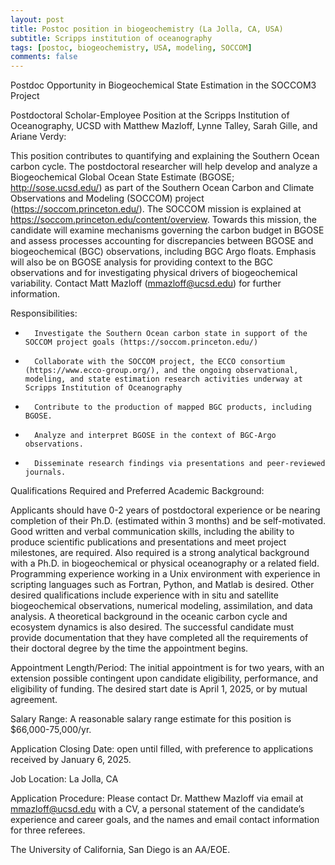 ```yaml
---
layout: post
title: Postoc position in biogeochemistry (La Jolla, CA, USA)
subtitle: Scripps institution of oceanography
tags: [postoc, biogeochemistry, USA, modeling, SOCCOM]
comments: false
---
```

Postdoc Opportunity in Biogeochemical State Estimation in the SOCCOM3 Project

Postdoctoral Scholar-Employee Position at the Scripps Institution of Oceanography, UCSD  with Matthew Mazloff, Lynne Talley, Sarah Gille, and Ariane Verdy:

This position contributes to quantifying and explaining the Southern Ocean carbon cycle.  The postdoctoral researcher will help develop and analyze a Biogeochemical Global Ocean State Estimate (BGOSE; http://sose.ucsd.edu/) as part of the Southern Ocean Carbon and Climate Observations and Modeling (SOCCOM) project (https://soccom.princeton.edu/).  The SOCCOM mission is explained at https://soccom.princeton.edu/content/overview. Towards this mission, the candidate will examine mechanisms governing the carbon budget in BGOSE and assess processes accounting for discrepancies between BGOSE and biogeochemical (BGC) observations, including BGC Argo floats. Emphasis will also be on BGOSE analysis for providing context to the BGC observations and for investigating physical drivers of biogeochemical variability. Contact Matt Mazloff (mmazloff@ucsd.edu) for further information.

 

Responsibilities:

-   	Investigate the Southern Ocean carbon state in support of the SOCCOM project goals (https://soccom.princeton.edu/)

-   	Collaborate with the SOCCOM project, the ECCO consortium (https://www.ecco-group.org/), and the ongoing observational, modeling, and state estimation research activities underway at Scripps Institution of Oceanography

-   	Contribute to the production of mapped BGC products, including BGOSE.

-   	Analyze and interpret BGOSE in the context of BGC-Argo observations.

-   	Disseminate research findings via presentations and peer-reviewed journals.

 

Qualifications Required and Preferred Academic Background:

 

Applicants should have 0-2 years of postdoctoral experience or be nearing completion of their Ph.D. (estimated within 3 months) and be self-motivated.  Good written and verbal communication skills, including the ability to produce scientific publications and presentations and meet project milestones, are required. Also required is a strong analytical background with a Ph.D. in biogeochemical or physical oceanography or a related field.  Programming experience working in a Unix environment with experience in scripting languages such as Fortran, Python, and Matlab is desired. Other desired qualifications include experience with in situ and satellite biogeochemical observations, numerical modeling, assimilation, and data analysis. A theoretical background in the oceanic carbon cycle and ecosystem dynamics is also desired. The successful candidate must provide documentation that they have completed all the requirements of their doctoral degree by the time the appointment begins. 

 

Appointment Length/Period: The initial appointment is for two years, with an extension possible contingent upon candidate eligibility, performance, and eligibility of funding.  The desired start date is April 1, 2025, or by mutual agreement.

Salary Range: ​A reasonable salary range estimate for this position is $66,000-75,000/yr. ​

 

Application Closing Date:  open until filled, with preference to applications received by January 6, 2025.

 

Job Location: La Jolla, CA

Application Procedure:  Please contact Dr. Matthew Mazloff via email at mmazloff@ucsd.edu with a CV, a personal statement of the candidate’s experience and career goals, and the names and email contact information for three referees.

The University of California, San Diego is an AA/EOE.

